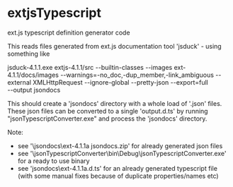 extjsTypescript
===============

ext.js typescript definition generator code

This reads files generated from ext.js documentation tool 'jsduck' - using something like 

   jsduck-4.1.1.exe extjs-4.1.1/src 
         --builtin-classes 
         --images ext-4.1.1/docs/images 
         --warnings=-no_doc,-dup_member,-link_ambiguous 
         --external XMLHttpRequest 
         --ignore-global 
         --pretty-json 
         --export=full  
         --output jsondocs

This should create a 'jsondocs' directory with a whole load of '.json' files.
These json files can be converted to a single 'output.d.ts' by running "jsonTypescriptConverter.exe" and process the 'jsondocs' directory.

Note: 
- see '\jsondocs\ext-4.1.1a jsondocs.zip' for already generated json files
- see '\jsonTypescriptConverter\bin\Debug\jsonTypescriptConverter.exe' for a ready to use binary
- see 'jsondocs\ext-4.1.1a.d.ts' for an already generated typescript file (with some manual fixes because of duplicate properties/names etc)


